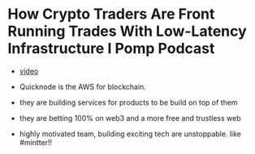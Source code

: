 # How Crypto Traders Are Front Running Trades With Low-Latency Infrastructure I Pomp Podcast

- [video](https://www.youtube.com/watch?v=GWSgNDgbAYI&list=WL)

- Quicknode is the AWS for blockchain.
- they are building services for products to be build on top of them
- they are betting 100% on web3 and a more free and trustless web
- highly motivated team, building exciting tech are unstoppable. like #mintter!!